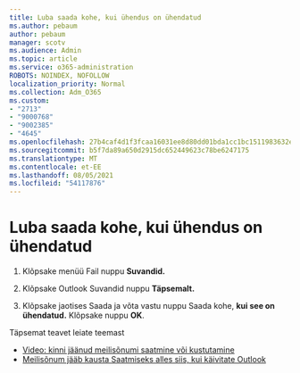 ```yaml
---
title: Luba saada kohe, kui ühendus on ühendatud
ms.author: pebaum
author: pebaum
manager: scotv
ms.audience: Admin
ms.topic: article
ms.service: o365-administration
ROBOTS: NOINDEX, NOFOLLOW
localization_priority: Normal
ms.collection: Adm_O365
ms.custom:
- "2713"
- "9000768"
- "9002385"
- "4645"
ms.openlocfilehash: 27b4caf4d1f3fcaa16031ee8d80dd01bda1cc1bc1511983632ebbabf82f8ecbc
ms.sourcegitcommit: b5f7da89a650d2915dc652449623c78be6247175
ms.translationtype: MT
ms.contentlocale: et-EE
ms.lasthandoff: 08/05/2021
ms.locfileid: "54117876"
---
```

# <a name="enable-send-immediately-when-connected"></a>Luba saada kohe, kui ühendus on ühendatud
 
1. Klõpsake menüü Fail nuppu **Suvandid.**

2. Klõpsake Outlook Suvandid nuppu **Täpsemalt.**

3. Klõpsake jaotises Saada ja võta vastu nuppu Saada kohe, **kui see on ühendatud.** Klõpsake nuppu **OK**.

Täpsemat teavet leiate teemast
- [Video: kinni jäänud meilisõnumi saatmine või kustutamine](https://support.office.com/article/Video-Send-or-delete-an-email-stuck-in-your-outbox-26d5d34a-4e5f-444a-a9e8-44db04a94dec) 
- [Meilisõnum jääb kausta Saatmiseks alles siis, kui käivitate Outlook](https://support.microsoft.com/help/2797572/email-stays-in-the-outbox-folder-until-you-manually-initiate-a-send-re)
